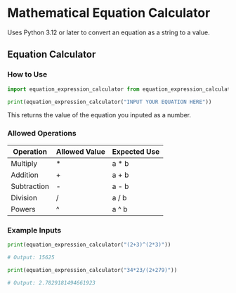 # Mathematical Equation Calculator

Uses Python 3.12 or later to convert an equation as a string to a value.

## Equation Calculator

### How to Use

```python
import equation_expression_calculator from equation_expression_calculator

print(equation_expression_calculator("INPUT YOUR EQUATION HERE"))
```

This returns the value of the equation you inputed as a number.

### Allowed Operations

| Operation   | Allowed Value | Expected Use |
| ----------- | ------------- | ------------ |
| Multiply    | \*            | a \* b       |
| Addition    | +             | a + b        |
| Subtraction | -             | a - b        |
| Division    | /             | a / b        |
| Powers      | ^             | a ^ b        |

### Example Inputs

```python
print(equation_expression_calculator("(2+3)^(2*3)"))

# Output: 15625

print(equation_expression_calculator("34*23/(2+279)"))

# Output: 2.7829181494661923
```
